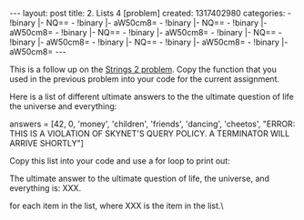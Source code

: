 --- layout: post title: 2. Lists 4 [problem] created: 1317402980
categories: - !binary |- NQ== - !binary |- aW50cm8= - !binary |- NQ== -
!binary |- aW50cm8= - !binary |- NQ== - !binary |- aW50cm8= - !binary |-
NQ== - !binary |- aW50cm8= - !binary |- NQ== - !binary |- aW50cm8= -
!binary |- aW50cm8= ---

This is a follow up on the [Strings 2
problem](http://www.programmingforbiologists.org/strings-2-problem).
Copy the function that you used in the previous problem into your code
for the current assignment.

Here is a list of different ultimate answers to the the ultimate
question of life the universe and everything:

answers = [42, 0, 'money', 'children', 'friends', 'dancing', 'cheetos',
"ERROR: THIS IS A VIOLATION OF SKYNET'S QUERY POLICY. A TERMINATOR WILL
ARRIVE SHORTLY"]

Copy this list into your code and use a for loop to print out:

The ultimate answer to the ultimate question of life, the universe, and
everything is: XXX.

for each item in the list, where XXX is the item in the list.\

